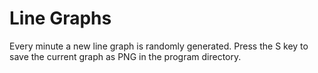 # Line Graphs
Every minute a new line graph is randomly generated. Press the S key to save the current graph as PNG in the program directory.
